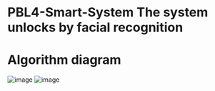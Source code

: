 # PBL4-Smart-System The system unlocks by facial recognition

# Algorithm diagram
![image](https://github.com/user-attachments/assets/08ec4b26-4358-44f4-a77b-baf6f8a2bb64)
![image](https://github.com/user-attachments/assets/d03252d6-50ca-4fb9-a32e-fd7598543734)


 
 
 
